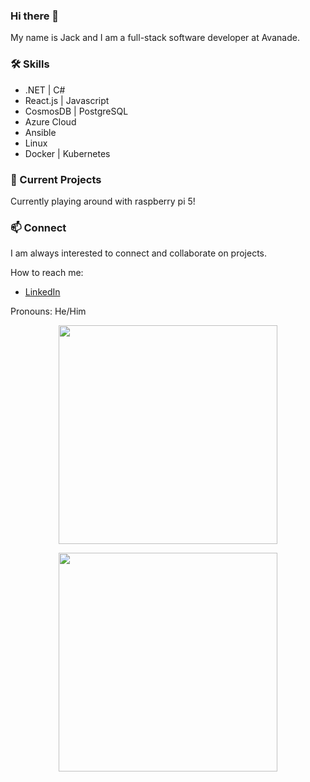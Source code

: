 ### Hi there 👋

My name is Jack and I am a full-stack software developer at Avanade.

<h3 >🛠  Skills</h3>
<ul>
  <li>.NET | C# </li>
  <li>React.js | Javascript</li>
  <li>CosmosDB | PostgreSQL</li>
  <li>Azure Cloud</li>
  <li>Ansible</li>
  <li>Linux</li>
  <li>Docker | Kubernetes</li>
</ul>

<h3>🌱  Current Projects</h3>
Currently playing around with raspberry pi 5!

<h3>📫  Connect</h3>
I am always interested to connect and collaborate on projects.


How to reach me: 
- [LinkedIn](https://www.linkedin.com/in/jackmcc08/) 

Pronouns: He/Him

<p align='center'>
  <a href="#"><img src="https://github-readme-stats.vercel.app/api?username=jackmcc08&show_icons=true&count_private=true&theme=dark" width="350"></a>
</p>

<p align='center'>
  <a href="#"><img src="https://github-readme-stats.vercel.app/api/top-langs/?username=jackmcc08&layout=compact&theme=vue&card_width=300&hide_title=true" width="350"></a>
</p>

<!--
**jackmcc08/jackmcc08** is a ✨ _special_ ✨ repository because its `README.md` (this file) appears on your GitHub profile.

Here are some ideas to get you started:

- 🔭 I’m currently working on ...
- 🌱 I’m currently learning ...
- 👯 I’m looking to collaborate on ...
- 🤔 I’m looking for help with ...
- 💬 Ask me about ...
- 📫 How to reach me: ...
- 😄 Pronouns: ...
- ⚡ Fun fact: ...
-->
